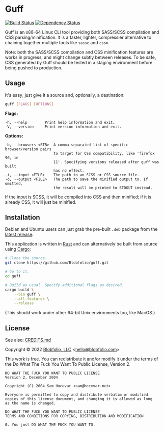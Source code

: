 # Guff

[![Build Status](https://github.com/Blobfolio/guff/workflows/Build/badge.svg)](https://github.com/Blobfolio/guff/actions)
[![Dependency Status](https://deps.rs/repo/github/blobfolio/guff/status.svg)](https://deps.rs/repo/github/blobfolio/guff)

Guff is an x86-64 Linux CLI tool providing both SASS/SCSS compilation and CSS parsing/minification. It is a faster, lighter, compressier alternative to chaining together multiple tools like `sassc` and `csso`.

Note: both the SASS/SCSS compilation and CSS minification features are works in progress, and might change subtly between releases. To be safe, CSS generated by Guff should be tested in a staging environment before being pushed to production.



## Usage

It's easy; just give it a source and, optionally, a destination:
```bash
guff [FLAGS] [OPTIONS]
```

**Flags:**
```text
-h, --help        Print help information and exit.
-V, --version     Print version information and exit.
```

**Options:**
```text
-b, --browsers <STR>  A comma-separated list of specific browser/version pairs
                      to target for CSS compatibility, like 'firefox 90, ie
                      11'. Specifying versions released after guff was built
                      has no effect.
-i, --input <FILE>    The path to an SCSS or CSS source file.
-o, --output <FILE>   The path to save the minified output to. If omitted,
                      the result will be printed to STDOUT instead.
```

If the input is SCSS, it will be compiled into CSS and then minified; if it is already CSS, it will just be minified.



## Installation

Debian and Ubuntu users can just grab the pre-built `.deb` package from the [latest release](https://github.com/Blobfolio/guff/releases/latest).

This application is written in [Rust](https://www.rust-lang.org/) and can alternatively be built from source using [Cargo](https://github.com/rust-lang/cargo):

```bash
# Clone the source.
git clone https://github.com/Blobfolio/guff.git

# Go to it.
cd guff

# Build as usual. Specify additional flags as desired.
cargo build \
    --bin guff \
    --all-features \
    --release
```

(This should work under other 64-bit Unix environments too, like MacOS.)



## License

See also: [CREDITS.md](CREDITS.md)

Copyright © 2022 [Blobfolio, LLC](https://blobfolio.com) &lt;hello@blobfolio.com&gt;

This work is free. You can redistribute it and/or modify it under the terms of the Do What The Fuck You Want To Public License, Version 2.

    DO WHAT THE FUCK YOU WANT TO PUBLIC LICENSE
    Version 2, December 2004
    
    Copyright (C) 2004 Sam Hocevar <sam@hocevar.net>
    
    Everyone is permitted to copy and distribute verbatim or modified
    copies of this license document, and changing it is allowed as long
    as the name is changed.
    
    DO WHAT THE FUCK YOU WANT TO PUBLIC LICENSE
    TERMS AND CONDITIONS FOR COPYING, DISTRIBUTION AND MODIFICATION
    
    0. You just DO WHAT THE FUCK YOU WANT TO.
